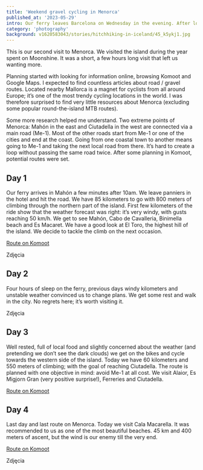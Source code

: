 ```yaml
---
title: 'Weekend gravel cycling in Menorca'
published_at: '2023-05-29'
intro: Our ferry leaves Barcelona on Wednesday in the evening. After locking the bicycles, we try to make ourselves comfortable in the seats and get some sleep. We have four days in Menorca ahead of us. According to the forecast they will be very windy, cloudy and rainy.
category: 'photography'
background: v1620583043/stories/hitchhiking-in-iceland/45_k5ykj1.jpg
---
```


This is our second visit to Menorca. We visited the island during the year spent on Moonshine. It was a short, a few hours long visit that left us wanting more.

Planning started with looking for information online, browsing Komoot and Google Maps. I expected to find countless articles about road / gravel routes. Located nearby Mallorca is a magnet for cyclists from all around Europe; it’s one of the most trendy cycling locations in the world. I was therefore surprised to find very little resources about Menorca (excluding some popular round-the-island MTB routes). 

Some more research helped me understand. Two extreme points of Menorca: Mahón in the east and Ciutadella in the west are connected via a main road (Me-1). Most of the other roads start from Me-1 or one of the cities and end at the coast. Going from one coastal town to another means going to Me-1 and taking the next local road from there. It’s hard to create a loop without passing the same road twice. After some planning in Komoot, potential routes were set. 

## Day 1

Our ferry arrives in Mahón a few minutes after 10am. We leave panniers in the hotel and hit the road. We have 85 kilometers to go with 800 meters of climbing through the northern part of the island. First few kilometers of the ride show that the weather forecast was right: it’s very windy, with gusts reaching 50 km/h. We get to see Mahón, Cabo de Cavalleria, Binimella beach and Es Macaret. We have a good look at El Toro, the highest hill of the island. We decide to tackle the climb on the next occasion. 

[Route on Komoot](https://www.komoot.com/tour/1123910116?share_token=a2n8RQQtJrVAmEAoDtphDhVwlcmaIgWIT0WhP25fGGClbXlwt8&ref=wtd)

Zdjęcia

## Day 2

Four hours of sleep on the ferry, previous days windy kilometers and unstable weather convinced us to change plans. We get some rest and walk in the city. No regrets here; it’s worth visiting it.

Zdjęcia

## Day 3

Well rested, full of local food and slightly concerned about the weather (and pretending we don’t see the dark clouds) we get on the bikes and cycle towards the western side of the island. Today we have 60 kilometers and 550 meters of climbing; with the goal of reaching Ciutadella. The route is planned with one objective in mind: avoid Me-1 at all cost. We visit Alaior, Es Migjorn Gran (very positive surprise!), Ferreries and Ciutadella.

[Route on Komoot](https://www.komoot.com/tour/1127030023?share_token=adWQjtEITne0Qoz72wIGndmOJu4yjCHsQGDBfKl8Vjsqq7iiDn&ref=wtd)

## Day 4

Last day and last route on Menorca. Today we visit Cala Macarella. It was recommended to us as one of the most beautiful beaches. 45 km and 400 meters of ascent, but the wind is our enemy till the very end. 

[Route on Komoot](https://www.komoot.com/tour/1129241242?share_token=aYU7ZZHXiqOEWA9VtNsj9znnzpIXQkR0SlxzyXSOFw7wpziBQZ&ref=wtd)

Zdjęcia

